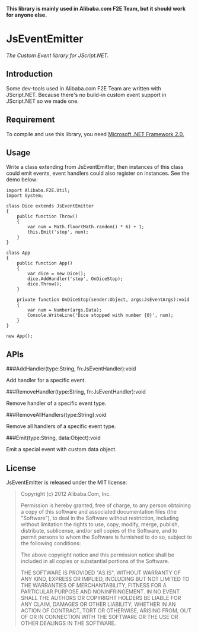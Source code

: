 **This library is mainly used in Alibaba.com F2E Team, but it should work for anyone else.**

JsEventEmitter
==============

*The Custom Event library for JScript.NET.*

Introduction
------------

Some dev-tools used in Alibaba.com F2E Team are written with JScript.NET. Because there's no build-in custom event support in JScript.NET so we made one.

Requirement
-----------

To compile and use this library, you need [Microsoft .NET Framework 2.0.](http://www.microsoft.com/download/en/details.aspx?id=19)

Usage
-----

Write a class extending from JsEventEmitter, then instances of this class could emit events, event handlers could also register on instances. See the demo below:

	import Alibaba.F2E.Util;
	import System;

	class Dice extends JsEventEmitter
	{
		public function Throw()
		{
			var num = Math.floor(Math.random() * 6) + 1;
			this.Emit('stop', num);
		}
	}

	class App
	{
		public function App()
		{
			var dice = new Dice();
			dice.AddHandler('stop', OnDiceStop);
			dice.Throw();
		}

		private function OnDiceStop(sender:Object, args:JsEventArgs):void
		{
			var num = Number(args.Data);
			Console.WriteLine('Dice stopped with number {0}', num);
		}
	}

	new App();

APIs
----

###AddHandler(type:String, fn:JsEventHandler):void

Add handler for a specific event.

###RemoveHandler(type:String, fn:JsEventHandler):void

Remove handler of a specific event type.

###RemoveAllHandlers(type:String):void

Remove all handlers of a specific event type.

###Emit(type:String, data:Object):void

Emit a special event with custom data object.

License
-------
JsEventEmitter is released under the MIT license:

>Copyright (c) 2012 Alibaba.Com, Inc.
>
>Permission is hereby granted, free of charge, to any person obtaining a copy of
>this software and associated documentation files (the "Software"), to deal in
>the Software without restriction, including without limitation the rights to
>use, copy, modify, merge, publish, distribute, sublicense, and/or sell copies
>of the Software, and to permit persons to whom the Software is furnished to do
>so, subject to the following conditions:
>
>The above copyright notice and this permission notice shall be included in all
>copies or substantial portions of the Software.
>
>THE SOFTWARE IS PROVIDED "AS IS", WITHOUT WARRANTY OF ANY KIND, EXPRESS OR
>IMPLIED, INCLUDING BUT NOT LIMITED TO THE WARRANTIES OF MERCHANTABILITY,
>FITNESS FOR A PARTICULAR PURPOSE AND NONINFRINGEMENT. IN NO EVENT SHALL THE
>AUTHORS OR COPYRIGHT HOLDERS BE LIABLE FOR ANY CLAIM, DAMAGES OR OTHER
>LIABILITY, WHETHER IN AN ACTION OF CONTRACT, TORT OR OTHERWISE, ARISING FROM,
>OUT OF OR IN CONNECTION WITH THE SOFTWARE OR THE USE OR OTHER DEALINGS IN THE
>SOFTWARE.